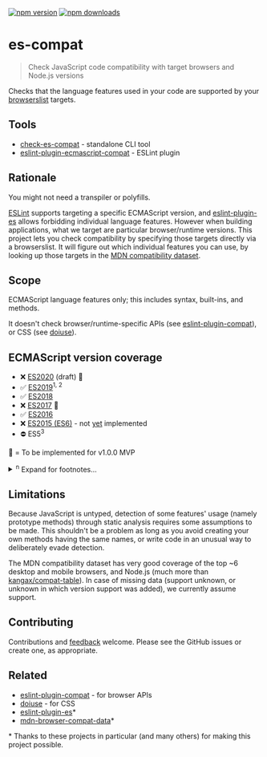 <!-- prettier-ignore-start -->
[![npm version](https://badge.fury.io/js/eslint-plugin-ecmascript-compat.svg)](https://badge.fury.io/js/eslint-plugin-ecmascript-compat)
[![npm downloads](https://img.shields.io/npm/dm/eslint-plugin-ecmascript-compat.svg)](http://www.npmtrends.com/eslint-plugin-ecmascript-compat)
<!-- prettier-ignore-end -->

# es-compat

> Check JavaScript code compatibility with target browsers and Node.js versions

Checks that the language features used in your code are supported by your [browserslist](https://github.com/browserslist/browserslist) targets.

## Tools

- [check-es-compat](/packages/check-es-compat/README.md) - standalone CLI tool
- [eslint-plugin-ecmascript-compat](/packages/eslint-plugin-ecmascript-compat/README.md) - ESLint plugin

## Rationale

You might not need a transpiler or polyfills.

[ESLint](https://eslint.org) supports targeting a specific ECMAScript version, and [eslint-plugin-es](https://github.com/mysticatea/eslint-plugin-es) allows forbidding individual language features. However when building applications, what we target are particular browser/runtime versions. This project lets you check compatibility by specifying those targets directly via a browserslist. It will figure out which individual features you can use, by looking up those targets in the [MDN compatibility dataset](https://github.com/mdn/browser-compat-data).

## Scope

ECMAScript language features only; this includes syntax, built-ins, and methods.

It doesn't check browser/runtime-specific APIs (see [eslint-plugin-compat](https://github.com/amilajack/eslint-plugin-compat)), or CSS (see [doiuse](https://github.com/anandthakker/doiuse)).

## ECMAScript version coverage

- ❌ [ES2020](https://v8.dev/features/tags/es2020) (draft) 🙏
- ✅ [ES2019](https://flaviocopes.com/es2019)<sup>1, 2</sup>
- ✅ [ES2018](https://flaviocopes.com/es2018)
- ❌ [ES2017](https://flaviocopes.com/es2017) 🙏
- ✅ [ES2016](https://flaviocopes.com/es2016)
- ❌ [ES2015 (ES6)](https://flaviocopes.com/es6) - not [yet](https://github.com/robatwilliams/es-compat/issues/7) implemented
- ⛔ ES5<sup>3</sup>

🙏 = To be implemented for v1.0.0 MVP

<details>
<summary><sup>n</sup> Expand for footnotes...</summary>

<sup>1</sup> Excluding features not statically detectable: revised `Function.prototype.toString`, stable `Array.prototype.sort`, well-formed `JSON.stringify`.

<sup>2</sup> Excluding `Symbol.prototype.description`; as a debug feature, it's not worth the false positives that arise due to its name and not being a method.

<sup>3</sup> ES5 is out of scope; it's over 10 years old and [supported](https://caniuse.com/#feat=es5) even in IE10.

</details>

## Limitations

Because JavaScript is untyped, detection of some features' usage (namely prototype methods) through static analysis requires some assumptions to be made. This shouldn't be a problem as long as you avoid creating your own methods having the same names, or write code in an unusual way to deliberately evade detection.

The MDN compatibility dataset has very good coverage of the top ~6 desktop and mobile browsers, and Node.js (much more than [kangax/compat-table](https://github.com/kangax/compat-table)). In case of missing data (support unknown, or unknown in which version support was added), we currently assume support.

## Contributing

Contributions and [feedback](https://github.com/robatwilliams/es-compat/issues/1) welcome. Please see the GitHub issues or create one, as appropriate.

## Related

- [eslint-plugin-compat](https://github.com/amilajack/eslint-plugin-compat) - for browser APIs
- [doiuse](https://github.com/anandthakker/doiuse) - for CSS
- [eslint-plugin-es](https://github.com/mysticatea/eslint-plugin-es)\*
- [mdn-browser-compat-data](https://github.com/mdn/browser-compat-data)\*

\* Thanks to these projects in particular (and many others) for making this project possible.
